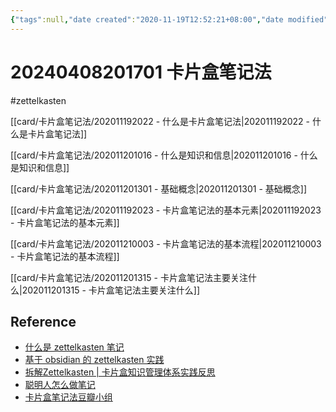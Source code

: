 ```yaml
---
{"tags":null,"date created":"2020-11-19T12:52:21+08:00","date modified":"2024-04-08T20:17:09+08:00","dg-publish":true,"permalink":"/card/卡片盒笔记法/20240408201701 卡片盒笔记法/","dgPassFrontmatter":true,"noteIcon":"2","created":"2020-11-19T12:52:21+08:00","updated":"2024-04-08T20:17:09+08:00"}
---
```



# 20240408201701 卡片盒笔记法

#zettelkasten

[[card/卡片盒笔记法/202011192022 - 什么是卡片盒笔记法\|202011192022 - 什么是卡片盒笔记法]]

[[card/卡片盒笔记法/202011201016 - 什么是知识和信息\|202011201016 - 什么是知识和信息]]

[[card/卡片盒笔记法/202011201301 - 基础概念\|202011201301 - 基础概念]]

[[card/卡片盒笔记法/202011192023 - 卡片盒笔记法的基本元素\|202011192023 - 卡片盒笔记法的基本元素]]

[[card/卡片盒笔记法/202011210003 - 卡片盒笔记法的基本流程\|202011210003 - 卡片盒笔记法的基本流程]]

[[card/卡片盒笔记法/202011201315 - 卡片盒笔记法主要关注什么\|202011201315 - 卡片盒笔记法主要关注什么]]

## Reference

- [什么是 zettelkasten 笔记](https://www.zhihu.com/question/384309878/answer/1120682799)
- [基于 obsidian 的 zettelkasten 实践](https://blog.jimmylv.info/2020-06-03-zettelkasten-in-action/)
- [拆解Zettelkasten | 卡片盒知识管理体系实践反思](https://flynngao.github.io/2020/07/18/zettelkasten-1)
- [聪明人怎么做笔记](https://zhuanlan.zhihu.com/p/136427760)
- [卡片盒笔记法豆瓣小组](https://book.douban.com/subject/30216624/)

